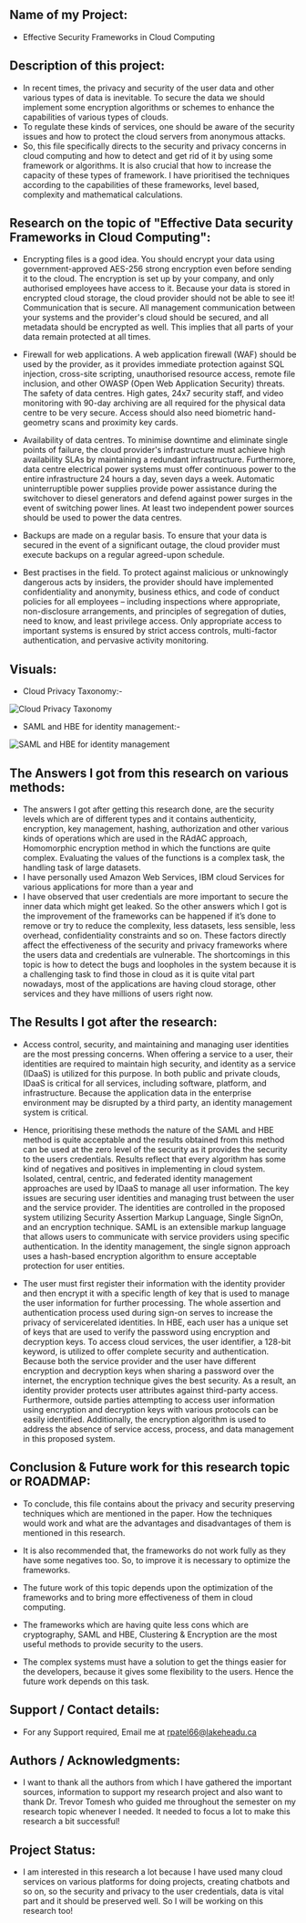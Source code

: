 ## Name of my Project:

- Effective Security Frameworks in Cloud Computing

## Description of this project:

- In recent times, the privacy and security of the user
data and other various types of data is inevitable. To secure
the data we should implement some encryption algorithms or
schemes to enhance the capabilities of various types of clouds.
- To regulate these kinds of services, one should be aware of
the security issues and how to protect the cloud servers from
anonymous attacks. 
- So, this file specifically directs to the
security and privacy concerns in cloud computing and how to
detect and get rid of it by using some framework or algorithms.
It is also crucial that how to increase the capacity of these types
of framework. I have prioritised the techniques according to
the capabilities of these frameworks, level based, complexity
and mathematical calculations. 

## Research on the topic of "Effective Data security Frameworks in Cloud Computing":
- Encrypting files is a good idea. You should encrypt your data using government-approved AES-256 strong encryption even before sending it to the cloud. The encryption is set up by your company, and only authorised employees have access to it. Because your data is stored in encrypted cloud storage, the cloud provider should not be able to see it!
Communication that is secure. All management communication between your systems and the provider's cloud should be secured, and all metadata should be encrypted as well. This implies that all parts of your data remain protected at all times.

- Firewall for web applications. A web application firewall (WAF) should be used by the provider, as it provides immediate protection against SQL injection, cross-site scripting, unauthorised resource access, remote file inclusion, and other OWASP (Open Web Application Security) threats.
The safety of data centres. High gates, 24x7 security staff, and video monitoring with 90-day archiving are all required for the physical data centre to be very secure. Access should also need biometric hand-geometry scans and proximity key cards.

- Availability of data centres. To minimise downtime and eliminate single points of failure, the cloud provider's infrastructure must achieve high availability SLAs by maintaining a redundant infrastructure. Furthermore, data centre electrical power systems must offer continuous power to the entire infrastructure 24 hours a day, seven days a week. Automatic uninterruptible power supplies provide power assistance during the switchover to diesel generators and defend against power surges in the event of switching power lines. At least two independent power sources should be used to power the data centres.

- Backups are made on a regular basis. To ensure that your data is secured in the event of a significant outage, the cloud provider must execute backups on a regular agreed-upon schedule.
- Best practises in the field. To protect against malicious or unknowingly dangerous acts by insiders, the provider should have implemented confidentiality and anonymity, business ethics, and code of conduct policies for all employees – including inspections where appropriate, non-disclosure arrangements, and principles of segregation of duties, need to know, and least privilege access. Only appropriate access to important systems is ensured by strict access controls, multi-factor authentication, and pervasive activity monitoring.

## Visuals:
- Cloud Privacy Taxonomy:-

![Cloud Privacy Taxonomy](https://github.com/Rushipatel171198/Research-Methodology/blob/main/1.PNG)

- SAML and HBE for identity management:-

![SAML and HBE for identity management](https://github.com/Rushipatel171198/Research-Methodology/blob/main/2.PNG)


## The Answers I got from this research on various methods:

- The answers I got after getting this research done, are the
security levels which are of different types and it contains
authenticity, encryption, key management, hashing, authorization and other various kinds of operations which are used
in the RAdAC approach, Homomorphic encryption method
in which the functions are quite complex. Evaluating the
values of the functions is a complex task, the handling task
of large datasets.
- I have personally used Amazon Web Services, IBM cloud
Services for various applications for more than a year and
- I have observed that user credentials are more important to
secure the inner data which might get leaked.
So the other answers which I got is the improvement of
the frameworks can be happened if it’s done to remove or
try to reduce the complexity, less datasets, less sensible, less
overhead, confidentiality constraints and so on.
These factors directly affect the effectiveness of the security and privacy frameworks where the users data and
credentials are vulnerable. The shortcomings in this topic is
how to detect the bugs and loopholes in the system because it
is a challenging task to find those in cloud as it is quite vital
part nowadays, most of the applications are having cloud
storage, other services and they have millions of users right
now.

## The Results I got after the research:

- Access control, security, and maintaining and managing
user identities are the most pressing concerns. When offering
a service to a user, their identities are required to maintain
high security, and identity as a service (IDaaS) is utilized
for this purpose. In both public and private clouds, IDaaS
is critical for all services, including software, platform, and
infrastructure. Because the application data in the enterprise
environment may be disrupted by a third party, an identity
management system is critical.
- Hence, prioritising these methods the nature of the SAML
and HBE method is quite acceptable and the results obtained
from this method can be used at the zero level of the security
as it provides the security to the users credentials.
Results reflect that every algorithm has some kind of
negatives and positives in implementing in cloud system.
Isolated, central, centric, and federated identity management approaches are used by IDaaS to manage all user
information. The key issues are securing user identities and
managing trust between the user and the service provider.
The identities are controlled in the proposed system utilizing
Security Assertion Markup Language, Single SignOn, and
an encryption technique. SAML is an extensible markup
language that allows users to communicate with service
providers using specific authentication. In the identity management, the single signon approach uses a hash-based
encryption algorithm to ensure acceptable protection for user
entities.

- The user must first register their information with the
identity provider and then encrypt it with a specific length
of key that is used to manage the user information for
further processing. The whole assertion and authentication
process used during sign-on serves to increase the privacy of
servicerelated identities. In HBE, each user has a unique set
of keys that are used to verify the password using encryption
and decryption keys. To access cloud services, the user
identifier, a 128-bit keyword, is utilized to offer complete
security and authentication. 
Because both the service provider and the user have
different encryption and decryption keys when sharing a
password over the internet, the encryption technique gives
the best security. As a result, an identity provider protects user attributes against third-party access. Furthermore,
outside parties attempting to access user information using
encryption and decryption keys with various protocols can
be easily identified. Additionally, the encryption algorithm is
used to address the absence of service access, process, and
data management in this proposed system.


## Conclusion & Future work for this research topic or ROADMAP:

- To conclude, this file contains about the privacy and
security preserving techniques which are mentioned in the paper. How the techniques would
work and what are the advantages and disadvantages of them
is mentioned in this research. 
- It is also recommended that, the frameworks do not work fully as they have some negatives too.
So, to improve it is necessary to optimize the frameworks.

- The future work of this topic depends upon the optimization of the frameworks and to bring more effectiveness of
them in cloud computing.
- The frameworks which are having quite less cons which
are cryptography, SAML and HBE, Clustering & Encryption
are the most useful methods to provide security to the users.
- The complex systems must have a solution to get the
things easier for the developers, because it gives some
flexibility to the users. Hence the future work depends on
this task.

## Support / Contact details:

- For any Support required, Email me at rpatel66@lakeheadu.ca

## Authors / Acknowledgments:

- I want to thank all the authors from which I have gathered the important sources, information to support my research project and also want to thank Dr. Trevor Tomesh who guided me throughout the semester on my research topic whenever I needed. It needed to focus a lot to make this research a bit successful!

## Project Status:

- I am interested in this research a lot because I have used many cloud services on various platforms for doing projects, creating chatbots and so on, so the security and privacy to the user credentials, data is vital part and it should be preserved well. So I will be working on this research too!
